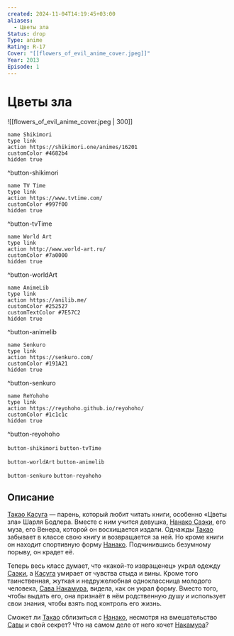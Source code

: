 ```yaml
---
created: 2024-11-04T14:19:45+03:00
aliases:
  - Цветы зла
Status: drop
Type: anime
Rating: R-17
Cover: "[[flowers_of_evil_anime_cover.jpeg]]"
Year: 2013
Episode: 1
---
```


# Цветы зла

![[flowers_of_evil_anime_cover.jpeg | 300]]

```button
name Shikimori
type link
action https://shikimori.one/animes/16201
customColor #4682b4
hidden true
```
^button-shikimori

```button
name TV Time
type link
action https://www.tvtime.com/
customColor #997f00
hidden true
```
^button-tvTime

```button
name World Art
type link
action http://www.world-art.ru/
customColor #7a0000
hidden true
```
^button-worldArt

```button
name AnimeLib
type link
action https://anilib.me/
customColor #252527
customTextColor #7E57C2
hidden true
```
^button-animelib

```button
name Senkuro
type link
action https://senkuro.com/
customColor #191A21
hidden true
```
^button-senkuro

```button
name ReYohoho
type link
action https://reyohoho.github.io/reyohoho/
customColor #1c1c1c
hidden true
```
^button-reyohoho

`button-shikimori` `button-tvTime`

`button-worldArt` `button-animelib`

`button-senkuro` `button-reyohoho`

## Описание

[Такао Касуга](https://shikimori.one/characters/62795-takao-kasuga) — парень, который любит читать книги, особенно «Цветы зла» Шарля Бодлера. Вместе с ним учится девушка, [Нанако Саэки](https://shikimori.one/characters/62797-nanako-saeki), его муза, его Венера, которой он восхищается издали. Однажды [Такао](https://shikimori.one/characters/62795-takao-kasuga) забывает в классе свою книгу и возвращается за ней. Но кроме книги он находит спортивную форму [Нанако](https://shikimori.one/characters/62797-nanako-saeki). Подчинившись безумному порыву, он крадет её.

Теперь весь класс думает, что «какой-то извращенец» украл одежду [Саэки](https://shikimori.one/characters/62797-nanako-saeki), а [Касуга](https://shikimori.one/characters/62795-takao-kasuga) умирает от чувства стыда и вины. Кроме того таинственная, жуткая и недружелюбная одноклассница молодого человека, [Сава Накамура](https://shikimori.one/characters/62793-sawa-nakamura), видела, как он украл форму. Вместо того, чтобы выдать его, она признаёт в нём родственную душу и использует свои знания, чтобы взять под контроль его жизнь.

Сможет ли [Такао](https://shikimori.one/characters/62795-takao-kasuga) сблизиться с [Нанако](https://shikimori.one/characters/62797-nanako-saeki), несмотря на вмешательство [Савы](https://shikimori.one/characters/62793-sawa-nakamura) и свой секрет? Что на самом деле от него хочет [Накамура](https://shikimori.one/characters/62793-sawa-nakamura)?
